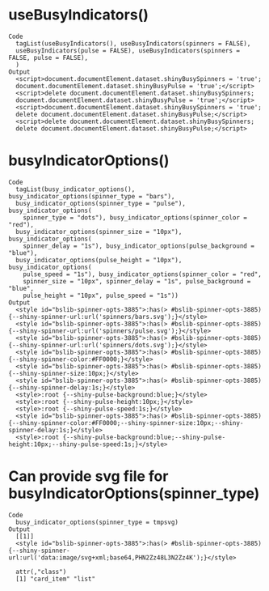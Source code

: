 # useBusyIndicators()

    Code
      tagList(useBusyIndicators(), useBusyIndicators(spinners = FALSE),
      useBusyIndicators(pulse = FALSE), useBusyIndicators(spinners = FALSE, pulse = FALSE),
      )
    Output
      <script>document.documentElement.dataset.shinyBusySpinners = 'true';
      document.documentElement.dataset.shinyBusyPulse = 'true';</script>
      <script>delete document.documentElement.dataset.shinyBusySpinners;
      document.documentElement.dataset.shinyBusyPulse = 'true';</script>
      <script>document.documentElement.dataset.shinyBusySpinners = 'true';
      delete document.documentElement.dataset.shinyBusyPulse;</script>
      <script>delete document.documentElement.dataset.shinyBusySpinners;
      delete document.documentElement.dataset.shinyBusyPulse;</script>

# busyIndicatorOptions()

    Code
      tagList(busy_indicator_options(), busy_indicator_options(spinner_type = "bars"),
      busy_indicator_options(spinner_type = "pulse"), busy_indicator_options(
        spinner_type = "dots"), busy_indicator_options(spinner_color = "red"),
      busy_indicator_options(spinner_size = "10px"), busy_indicator_options(
        spinner_delay = "1s"), busy_indicator_options(pulse_background = "blue"),
      busy_indicator_options(pulse_height = "10px"), busy_indicator_options(
        pulse_speed = "1s"), busy_indicator_options(spinner_color = "red",
        spinner_size = "10px", spinner_delay = "1s", pulse_background = "blue",
        pulse_height = "10px", pulse_speed = "1s"))
    Output
      <style id="bslib-spinner-opts-3885">:has(> #bslib-spinner-opts-3885) {--shiny-spinner-url:url('spinners/bars.svg');}</style>
      <style id="bslib-spinner-opts-3885">:has(> #bslib-spinner-opts-3885) {--shiny-spinner-url:url('spinners/pulse.svg');}</style>
      <style id="bslib-spinner-opts-3885">:has(> #bslib-spinner-opts-3885) {--shiny-spinner-url:url('spinners/dots.svg');}</style>
      <style id="bslib-spinner-opts-3885">:has(> #bslib-spinner-opts-3885) {--shiny-spinner-color:#FF0000;}</style>
      <style id="bslib-spinner-opts-3885">:has(> #bslib-spinner-opts-3885) {--shiny-spinner-size:10px;}</style>
      <style id="bslib-spinner-opts-3885">:has(> #bslib-spinner-opts-3885) {--shiny-spinner-delay:1s;}</style>
      <style>:root {--shiny-pulse-background:blue;}</style>
      <style>:root {--shiny-pulse-height:10px;}</style>
      <style>:root {--shiny-pulse-speed:1s;}</style>
      <style id="bslib-spinner-opts-3885">:has(> #bslib-spinner-opts-3885) {--shiny-spinner-color:#FF0000;--shiny-spinner-size:10px;--shiny-spinner-delay:1s;}</style>
      <style>:root {--shiny-pulse-background:blue;--shiny-pulse-height:10px;--shiny-pulse-speed:1s;}</style>

# Can provide svg file for busyIndicatorOptions(spinner_type)

    Code
      busy_indicator_options(spinner_type = tmpsvg)
    Output
      [[1]]
      <style id="bslib-spinner-opts-3885">:has(> #bslib-spinner-opts-3885) {--shiny-spinner-url:url('data:image/svg+xml;base64,PHN2Zz48L3N2Zz4K');}</style>
      
      attr(,"class")
      [1] "card_item" "list"     

